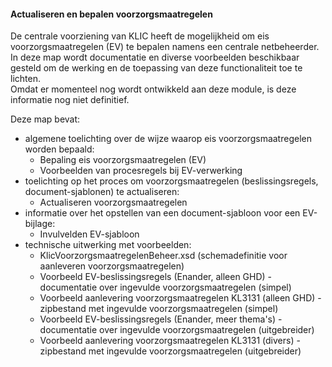 ﻿#### Actualiseren en bepalen voorzorgsmaatregelen

De centrale voorziening van KLIC heeft de mogelijkheid om eis voorzorgsmaatregelen (EV) te bepalen namens een centrale netbeheerder. In deze map wordt documentatie en diverse voorbeelden beschikbaar gesteld om de werking en de toepassing van deze functionaliteit toe te lichten.    
Omdat er momenteel nog wordt ontwikkeld aan deze module, is deze informatie nog niet definitief.

Deze map bevat:
* algemene toelichting over de wijze waarop eis voorzorgsmaatregelen worden bepaald:
  * Bepaling eis voorzorgsmaatregelen (EV)
  * Voorbeelden van procesregels bij EV-verwerking
* toelichting op het proces om voorzorgsmaatregelen (beslissingsregels, document-sjablonen) te actualiseren:
  * Actualiseren voorzorgsmaatregelen
* informatie over het opstellen van een document-sjabloon voor een EV-bijlage:
  * Invulvelden EV-sjabloon
* technische uitwerking met voorbeelden:
  * KlicVoorzorgsmaatregelenBeheer.xsd (schemadefinitie voor aanleveren voorzorgsmaatregelen)
  * Voorbeeld EV-beslissingsregels (Enander, alleen GHD) - documentatie over ingevulde voorzorgsmaatregelen (simpel)
  * Voorbeeld aanlevering voorzorgsmaatregelen KL3131 (alleen GHD) - zipbestand met ingevulde voorzorgsmaatregelen (simpel)
  * Voorbeeld EV-beslissingsregels (Enander, meer thema's) - documentatie over ingevulde voorzorgsmaatregelen (uitgebreider)
  * Voorbeeld aanlevering voorzorgsmaatregelen KL3131 (divers) - zipbestand met ingevulde voorzorgsmaatregelen (uitgebreider)